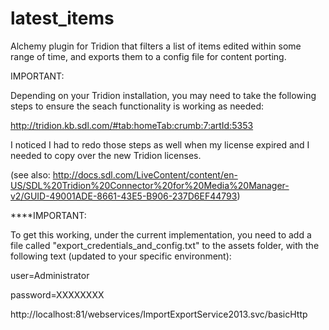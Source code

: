 # latest_items
Alchemy plugin for Tridion that filters a list of items edited within some range of time, and exports them to a config file for content porting.

IMPORTANT:

Depending on your Tridion installation, you may need to take the following steps to ensure the seach functionality is working as needed:

http://tridion.kb.sdl.com/#tab:homeTab:crumb:7:artId:5353

I noticed I had to redo those steps as well when my license expired and I needed to copy over the new Tridion licenses.

(see also: http://docs.sdl.com/LiveContent/content/en-US/SDL%20Tridion%20Connector%20for%20Media%20Manager-v2/GUID-49001ADE-8661-43E5-B906-237D6EF44793)



****IMPORTANT:

To get this working, under the current implementation, you need to add a file called "export_credentials_and_config.txt" to the assets folder, with the following text (updated to your specific environment):

user=Administrator

password=XXXXXXXX

http://localhost:81/webservices/ImportExportService2013.svc/basicHttp

